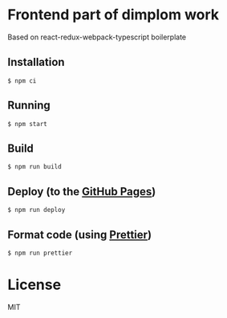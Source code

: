 # Frontend part of dimplom work

Based on react-redux-webpack-typescript boilerplate

## Installation

```
$ npm ci
```

## Running

```
$ npm start
```

## Build

```
$ npm run build
```

## Deploy (to the [GitHub Pages](https://pages.github.com/))

```
$ npm run deploy
```

## Format code (using [Prettier](https://github.com/prettier/prettier))

```
$ npm run prettier
```

# License

MIT
